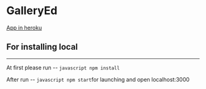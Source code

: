 # GalleryEd

[App in heroku ](galleryort.herokuapp.com)

## For installing  local
***
At first please run -- ```javascript npm install```

After run -- ```javascript npm start```for launching and open localhost:3000
